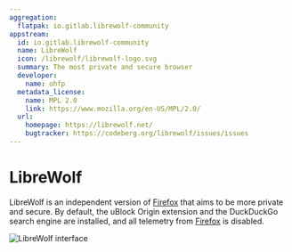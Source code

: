 ```yaml
---
aggregation:
  flatpak: io.gitlab.librewolf-community
appstream:
  id: io.gitlab.librewolf-community
  name: LibreWolf
  icon: /librewolf/librewolf-logo.svg
  summary: The most private and secure browser
  developer:
    name: ohfp
  metadata_license:
    name: MPL 2.0
    link: https://www.mozilla.org/en-US/MPL/2.0/
  url:
    homepage: https://librewolf.net/
    bugtracker: https://codeberg.org/librewolf/issues/issues
---
```


# LibreWolf

LibreWolf is an independent version of [Firefox](/apps/firefox/) that aims to be more private and secure. By default, the uBlock Origin extension and the DuckDuckGo search engine are installed, and all telemetry from [Firefox](/apps/firefox/) is disabled.

![LibreWolf interface](/librewolf/librewolf-preview.png)

<!--@include: @en/apps/.parts/install/content-flatpak.md-->
